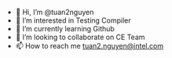- 👋 Hi, I’m @tuan2nguyen
- 👀 I’m interested in Testing Compiler
- 🌱 I’m currently learning Github
- 💞️ I’m looking to collaborate on CE Team
- 📫 How to reach me tuan2.nguyen@intel.com

<!---
tuan2nguyen/tuan2nguyen is a ✨ special ✨ repository because its `README.md` (this file) appears on your GitHub profile.
You can click the Preview link to take a look at your changes.
--->
